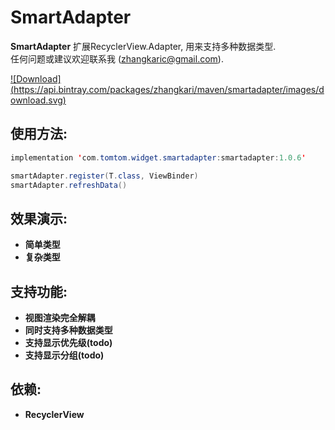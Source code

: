 # SmartAdapter

**SmartAdapter** 扩展RecyclerView.Adapter, 用来支持多种数据类型.  
任何问题或建议欢迎联系我 (zhangkaric@gmail.com).

[![Download](https://api.bintray.com/packages/zhangkari/maven/smartadapter/images/d    ownload.svg) ](https://bintray.com/zhangkari/maven/smartadapter/_latestVersion)
## 使用方法:
``` java
implementation 'com.tomtom.widget.smartadapter:smartadapter:1.0.6'

smartAdapter.register(T.class, ViewBinder)
smartAdapter.refreshData()
```
## 效果演示:   
- **简单类型**
- **复杂类型**

## 支持功能:  
- **视图渲染完全解耦** 
- **同时支持多种数据类型** 
- **支持显示优先级(todo)** 
- **支持显示分组(todo)**

## 依赖:   
- **RecyclerView**
